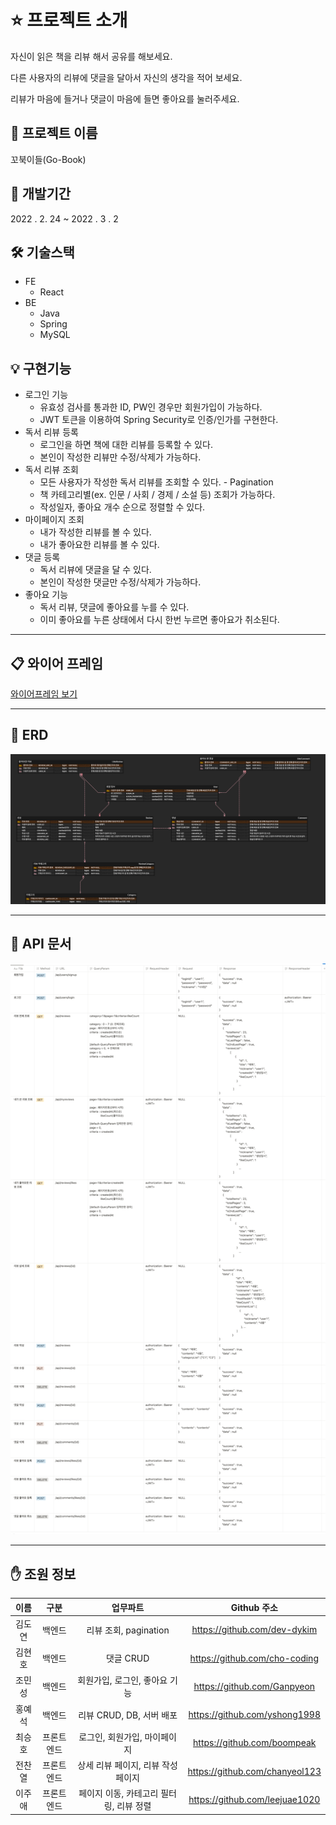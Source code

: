 # ⭐️ 프로젝트 소개

자신이 읽은 책을 리뷰 해서 공유를 해보세요.

다른 사용자의 리뷰에 댓글을 달아서 자신의 생각을 적어 보세요.

리뷰가 마음에 들거나 댓글이 마음에 들면 좋아요를 눌러주세요.

## 🐢 프로젝트 이름

꼬북이들(Go-Book)

## 📆 개발기간

2022 . 2. 24 ~ 2022 . 3 . 2

## 🛠️ 기술스택

- FE
    - React
- BE
    - Java
    - Spring
    - MySQL

## 💡 구현기능
- 로그인 기능
    - 유효성 검사를 통과한 ID, PW인 경우만 회원가입이 가능하다.
    - JWT 토큰을 이용하여 Spring Security로 인증/인가를 구현한다.
- 독서 리뷰 등록
    - 로그인을 하면 책에 대한 리뷰를 등록할 수 있다.
    - 본인이 작성한 리뷰만 수정/삭제가 가능하다.
- 독서 리뷰 조회
    - 모든 사용자가 작성한 독서 리뷰를 조회할 수 있다. - Pagination
    - 책 카테고리별(ex. 인문 / 사회 / 경제 / 소설 등) 조회가 가능하다.
    - 작성일자, 좋아요 개수 순으로 정렬할 수 있다.
- 마이페이지 조회
    - 내가 작성한 리뷰를 볼 수 있다.
    - 내가 좋아요한 리뷰를 볼 수 있다.
- 댓글 등록
    - 독서 리뷰에 댓글을 달 수 있다.
    - 본인이 작성한 댓글만 수정/삭제가 가능하다.
- 좋아요 기능
    - 독서 리뷰, 댓글에 좋아요를 누를 수 있다.
    - 이미 좋아요를 누른 상태에서 다시 한번 누르면 좋아요가 취소된다.

---

## 📋 와이어 프레임

[와이어프레임 보기](https://www.figma.com/file/pXVtDukCzJHbO0VN8O2rjH/Untitled?node-id=0%3A1&t=BDRI1YjfzprBuk7I-1)

---

## 📄 ERD
![erd.png](erd.png)

---

## 📜 API 문서
![api.png](api.png)

---
## ✋ 조원 정보
|이름|  구분   |        업무파트        |           Github 주소           |
|:---:|:-----:|:------------------:|:-----------------------------:|
|김도연|  백엔드  | 리뷰 조회, pagination  |  https://github.com/dev-dykim |
|김현호|  백엔드  |      댓글 CRUD       | https://github.com/cho-coding |
|조민성|  백엔드  | 회원가입, 로그인, 좋아요 기능  |  https://github.com/Ganpyeon  |
|홍예석|  백엔드  | 리뷰 CRUD, DB, 서버 배포 | https://github.com/yshong1998 |
|최승호| 프론트엔드 | 로그인, 회원가입, 마이페이지 |  https://github.com/boompeak  |
|전찬열| 프론트엔드 | 상세 리뷰 페이지, 리뷰 작성 페이지 | https://github.com/chanyeol123 |
|이주애| 프론트엔드 | 페이지 이동, 카테고리 필터링, 리뷰 정렬 | https://github.com/leejuae1020 |


